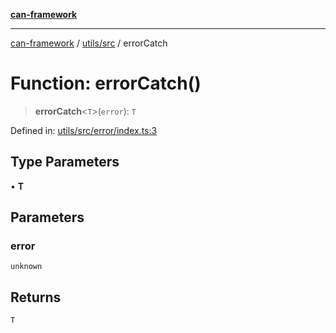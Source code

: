 [**can-framework**](../../../README.md)

***

[can-framework](../../../modules.md) / [utils/src](../README.md) / errorCatch

# Function: errorCatch()

> **errorCatch**\<`T`\>(`error`): `T`

Defined in: [utils/src/error/index.ts:3](https://github.com/acanowl/acanowl-framework/blob/7ba94079de1593f6a108902ca9202f39af1164e0/packages/utils/src/error/index.ts#L3)

## Type Parameters

• **T**

## Parameters

### error

`unknown`

## Returns

`T`
